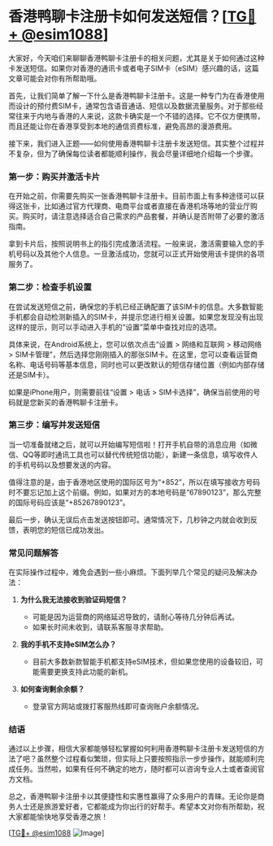 # 香港鸭聊卡注册卡如何发送短信？[[TG💪+ @esim1088](https://t.me/s/esim1088)]

大家好，今天咱们来聊聊香港鸭聊卡注册卡的相关问题，尤其是关于如何通过这种卡发送短信。如果你对香港的通讯卡或者电子SIM卡（eSIM）感兴趣的话，这篇文章可能会对你有所帮助哦。

首先，让我们简单了解一下什么是香港鸭聊卡注册卡。这是一种专门为在香港使用而设计的预付费SIM卡，通常包含语音通话、短信以及数据流量服务。对于那些经常往来于内地与香港的人来说，这款卡确实是一个不错的选择。它不仅方便携带，而且还能让你在香港享受到本地的通信资费标准，避免高昂的漫游费用。

接下来，我们进入正题——如何使用香港鸭聊卡注册卡发送短信。其实整个过程并不复杂，但为了确保每位读者都能顺利操作，我会尽量详细地介绍每一个步骤。

### **第一步：购买并激活卡片**
在开始之前，你需要先购买一张香港鸭聊卡注册卡。目前市面上有多种途径可以获得这张卡，比如通过官方代理商、电商平台或者直接在香港机场等地的营业厅购买。购买时，请注意选择适合自己需求的产品套餐，并确认是否附带了必要的激活指南。

拿到卡片后，按照说明书上的指引完成激活流程。一般来说，激活需要输入您的手机号码以及其他个人信息。一旦激活成功，您就可以正式开始使用该卡提供的各项服务了。

### **第二步：检查手机设置**
在尝试发送短信之前，确保您的手机已经正确配置了该SIM卡的信息。大多数智能手机都会自动检测新插入的SIM卡，并提示您进行相关设置。如果您发现没有出现这样的提示，则可以手动进入手机的“设置”菜单中查找对应的选项。

具体来说，在Android系统上，您可以依次点击“设置 > 网络和互联网 > 移动网络 > SIM卡管理”，然后选择您刚刚插入的那张SIM卡。在这里，您可以查看运营商名称、电话号码等基本信息，同时也可以更改默认的短信存储位置（例如内部存储还是SIM卡）。

如果是iPhone用户，则需要前往“设置 > 电话 > SIM卡选择”，确保当前使用的号码就是您新买的香港鸭聊卡注册卡。

### **第三步：编写并发送短信**
当一切准备就绪之后，就可以开始编写短信啦！打开手机自带的消息应用（如微信、QQ等即时通讯工具也可以替代传统短信功能），新建一条信息，填写收件人的手机号码以及想要发送的内容。

值得注意的是，由于香港地区使用的国际区号为“+852”，所以在填写接收方号码时不要忘记加上这个前缀。例如，如果对方的本地号码是“67890123”，那么完整的国际号码应该是“+85267890123”。

最后一步，确认无误后点击发送按钮即可。通常情况下，几秒钟之内就会收到反馈，表明您的短信已成功发出。

### **常见问题解答**
在实际操作过程中，难免会遇到一些小麻烦。下面列举几个常见的疑问及解决办法：

1. **为什么我无法接收到验证码短信？**
   - 可能是因为运营商的网络延迟导致的，请耐心等待几分钟后再试。
   - 如果长时间未收到，请联系客服寻求帮助。

2. **我的手机不支持eSIM怎么办？**
   - 目前大多数新款智能手机都支持eSIM技术，但如果您使用的设备较旧，可能需要更换支持此功能的新机。

3. **如何查询剩余余额？**
   - 登录官方网站或拨打客服热线即可查询账户余额情况。

### **结语**
通过以上步骤，相信大家都能够轻松掌握如何利用香港鸭聊卡注册卡发送短信的方法了吧？虽然整个过程看似繁琐，但实际上只要按照指示一步步操作，就能顺利完成任务。当然啦，如果有任何不确定的地方，随时都可以咨询专业人士或者查阅官方文档。

总之，香港鸭聊卡注册卡以其便捷性和实惠性赢得了众多用户的青睐。无论你是商务人士还是旅游爱好者，它都能成为你出行的好帮手。希望本文对你有所帮助，祝大家都能愉快地享受香港之旅！

[[TG💪+ @esim1088](https://t.me/s/esim1088) ![Image](https://i.postimg.cc/4NQfJmqS/Snipaste-2025-05-13-00-14-12.png)]